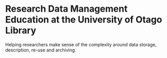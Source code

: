 # Research Data Management Education at the University of Otago Library
Helping researchers make sense of the complexity around data storage, description, re-use and archiving.
